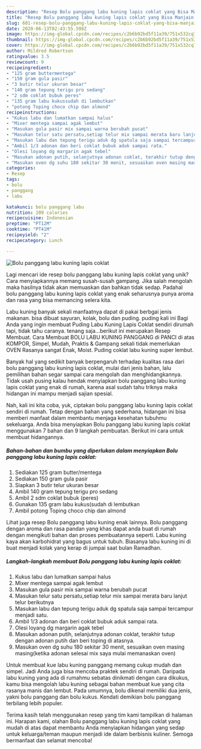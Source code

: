 ```yaml
---
description: "Resep Bolu panggang labu kuning lapis coklat yang Bisa Manjain Lidah"
title: "Resep Bolu panggang labu kuning lapis coklat yang Bisa Manjain Lidah"
slug: 601-resep-bolu-panggang-labu-kuning-lapis-coklat-yang-bisa-manjain-lidah
date: 2020-06-13T02:43:55.598Z
image: https://img-global.cpcdn.com/recipes/c2b6b92bd5f11a39/751x532cq70/bolu-panggang-labu-kuning-lapis-coklat-foto-resep-utama.jpg
thumbnail: https://img-global.cpcdn.com/recipes/c2b6b92bd5f11a39/751x532cq70/bolu-panggang-labu-kuning-lapis-coklat-foto-resep-utama.jpg
cover: https://img-global.cpcdn.com/recipes/c2b6b92bd5f11a39/751x532cq70/bolu-panggang-labu-kuning-lapis-coklat-foto-resep-utama.jpg
author: Mildred Robertson
ratingvalue: 3.5
reviewcount: 9
recipeingredient:
- "125 gram buttermentega"
- "150 gram gula pasir"
- "3 butir telur ukuran besar"
- "140 gram tepung terigu pro sedang"
- "2 sdm coklat bubuk peres"
- "135 gram labu kukussudah di lembutkan"
- "potong Toping choco chip dan almond"
recipeinstructions:
- "Kukus labu dan lumatkan sampai halus"
- "Mixer mentega sampai agak lembut"
- "Masukan gula pasir mix sampai warna berubah pucat"
- "Masukan telur satu persatu,setiap telur mix sampai merata baru lanjut telur berikutnya"
- "Masukan labu dan tepung terigu aduk dg spatula saja sampai tercampur menjadi satu."
- "Ambil 1/3 adonan dan beri coklat bubuk aduk sampai rata."
- "Olesi loyang dg margarin agak tebel"
- "Masukan adonan putih, selanjutnya adonan coklat, terakhir tutup dengan adonan putih dan beri toping di atasnya."
- "Masukan oven dg suhu 180 sekitar 30 menit, sesuaikan oven masing masing(ketika adonan selesai mix saya mulai memanaskan oven)"
categories:
- Resep
tags:
- bolu
- panggang
- labu

katakunci: bolu panggang labu 
nutrition: 209 calories
recipecuisine: Indonesian
preptime: "PT12M"
cooktime: "PT41M"
recipeyield: "2"
recipecategory: Lunch

---
```



![Bolu panggang labu kuning lapis coklat](https://img-global.cpcdn.com/recipes/c2b6b92bd5f11a39/751x532cq70/bolu-panggang-labu-kuning-lapis-coklat-foto-resep-utama.jpg)

Lagi mencari ide resep bolu panggang labu kuning lapis coklat yang unik? Cara menyiapkannya memang susah-susah gampang. Jika salah mengolah maka hasilnya tidak akan memuaskan dan bahkan tidak sedap. Padahal bolu panggang labu kuning lapis coklat yang enak seharusnya punya aroma dan rasa yang bisa memancing selera kita.

Labu kuning banyak sekali manfaatnya dapat di pakai berbgai jenis makanan. bisa dibuat sayuran, kolak, bolu dan puding. puding kali ini Bagi Anda yang ingin membuat Puding Labu Kuning Lapis Coklat sendiri dirumah tapi, tidak tahu caranya. tenang saja…berikut ini merupakan Resep Membuat. Cara Membuat BOLU LABU KUNING PANGGANG di PANCI di atas KOMPOR, Simpel, Mudah, Praktis &amp; Gampang sekali tidak memerlukan OVEN Rasanya sangat Enak, Moist. Puding coklat labu kuning super lembut.

Banyak hal yang sedikit banyak berpengaruh terhadap kualitas rasa dari bolu panggang labu kuning lapis coklat, mulai dari jenis bahan, lalu pemilihan bahan segar sampai cara mengolah dan menghidangkannya. Tidak usah pusing kalau hendak menyiapkan bolu panggang labu kuning lapis coklat yang enak di rumah, karena asal sudah tahu triknya maka hidangan ini mampu menjadi sajian spesial.


Nah, kali ini kita coba, yuk, ciptakan bolu panggang labu kuning lapis coklat sendiri di rumah. Tetap dengan bahan yang sederhana, hidangan ini bisa memberi manfaat dalam membantu menjaga kesehatan tubuhmu sekeluarga. Anda bisa menyiapkan Bolu panggang labu kuning lapis coklat menggunakan 7 bahan dan 9 langkah pembuatan. Berikut ini cara untuk membuat hidangannya.

<!--inarticleads1-->

##### Bahan-bahan dan bumbu yang diperlukan dalam menyiapkan Bolu panggang labu kuning lapis coklat:

1. Sediakan 125 gram butter/mentega
1. Sediakan 150 gram gula pasir
1. Siapkan 3 butir telur ukuran besar
1. Ambil 140 gram tepung terigu pro sedang
1. Ambil 2 sdm coklat bubuk (peres)
1. Gunakan 135 gram labu kukus(sudah di lembutkan
1. Ambil potong Toping choco chip dan almond


Lihat juga resep Bolu panggang labu kuning enak lainnya. Bolu panggang dengan aroma dan rasa pandan yang khas dapat anda buat di rumah dengan mengikuti bahan dan proses pembuatannya seperti. Labu kuning kaya akan karbohidrat yang bagus untuk tubuh. Biasanya labu kuning ini di buat menjadi kolak yang kerap di jumpai saat bulan Ramadhan. 

<!--inarticleads2-->

##### Langkah-langkah membuat Bolu panggang labu kuning lapis coklat:

1. Kukus labu dan lumatkan sampai halus
1. Mixer mentega sampai agak lembut
1. Masukan gula pasir mix sampai warna berubah pucat
1. Masukan telur satu persatu,setiap telur mix sampai merata baru lanjut telur berikutnya
1. Masukan labu dan tepung terigu aduk dg spatula saja sampai tercampur menjadi satu.
1. Ambil 1/3 adonan dan beri coklat bubuk aduk sampai rata.
1. Olesi loyang dg margarin agak tebel
1. Masukan adonan putih, selanjutnya adonan coklat, terakhir tutup dengan adonan putih dan beri toping di atasnya.
1. Masukan oven dg suhu 180 sekitar 30 menit, sesuaikan oven masing masing(ketika adonan selesai mix saya mulai memanaskan oven)


Untuk membuat kue labu kuning panggang memang cukup mudah dan simpel. Jadi Anda juga bisa mencoba praktek sendiri di rumah. Daripada labu kuning yang ada di rumahmu sebatas dinikmati dengan cara dikukus, kamu bisa mengolah labu kuning sebagai bahan membuat kue yang cita rasanya manis dan lembut. Pada umumnya, bolu dikenal memiliki dua jenis, yakni bolu panggang dan bolu kukus. Kendati demikian bolu panggang terbilang lebih populer. 

Terima kasih telah menggunakan resep yang tim kami tampilkan di halaman ini. Harapan kami, olahan Bolu panggang labu kuning lapis coklat yang mudah di atas dapat membantu Anda menyiapkan hidangan yang sedap untuk keluarga/teman maupun menjadi ide dalam berbisnis kuliner. Semoga bermanfaat dan selamat mencoba!
